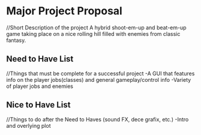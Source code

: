 # Major Project Proposal
//Short Description of the project
A hybrid shoot-em-up and beat-em-up game taking place on a nice rolling hill filled with enemies from classic fantasy.

## Need to Have List
//Things that must be complete for a successful project
-A GUI that features info on the player jobs(classes) and general gameplay/control info
-Variety of player jobs and enemies

## Nice to Have List
//Things to do after the Need to Haves (sound FX, dece grafix, etc.)
-Intro and overlying plot
